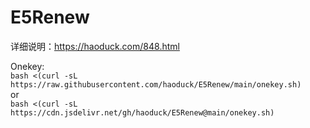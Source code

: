# E5Renew

详细说明：<https://haoduck.com/848.html>  

Onekey:  
```bash <(curl -sL https://raw.githubusercontent.com/haoduck/E5Renew/main/onekey.sh)```  
or  
```bash <(curl -sL https://cdn.jsdelivr.net/gh/haoduck/E5Renew@main/onekey.sh)```  